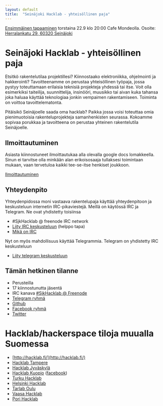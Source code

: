 ```yaml
---
layout: default
title:  "Seinäjoki Hacklab - yhteisöllinen paja"
---
```

[Ensimmäinen tapaaminen](/blog/2016-09-14/ensimmainen-tapaaminen/) torstaina 22.9 klo 20:00 Cafe Mondeolla.
Osoite: <a href="https://www.google.fi/maps/place/Herralankatu+29,+60320+Sein%C3%A4joki">Herralankatu 29, 60320 Seinäjoki</a>

# Seinäjoki Hacklab - yhteisöllinen paja
Etsitkö rakentelutilaa projektillesi? Kiinnostaako elektroniikka, ohjelmointi ja hakkerointi? Tavoitteenamme on perustaa yhteisöllinen työpaja, jossa pystyy toteuttamaan erilaisia teknisiä projekteja yhdessä tai itse. Voit olla esimerkiksi taiteilija, suunnittelija, insinööri, muusikko tai aivan kuka tahansa joka haluaa käyttää teknologiaa jonkin vempaimen rakentamiseen. Toiminta on voittoa tavoittelematonta.

Pitäisikö Seinäjoelle saada oma hacklab? Paikka jossa voisi toteuttaa omia pienimuotoisia rakenteluprojekteja samanhenkisten seurassa. Kokoamme sopivaa porukkaa ja tavoitteena on perustaa yhteinen rakentelutila Seinäjoelle.

## Ilmoittautuminen
Asiasta kiinnostuneet ilmoittautukaa alla olevalla google docs lomakkeella. Sinun ei tarvitse olla minkään alan erikoisosaaja tullaksesi toimintaan mukaan, vaan tervetuloa kaikki tee-se-itse henkiset joukkoon.

[Ilmoittautuminen](https://docs.google.com/forms/d/e/1FAIpQLScHWKbvaRXgwTYrev-Tg35KvWHQIYO6oBxGxBr-lFjAukmiWg/viewform)

## Yhteydenpito
Yhteydenpidossa moni vastaava rakentelupaja käyttää yhteydenpitoon ja keskusteluun internetin IRC-pikaviestejä.
Meillä on käytössä IRC ja Telegram. Ne ovat yhdistetty toisiinsa
* #SjkHacklab @ freenode IRC network
* [Liity IRC keskusteluun](http://goo.gl/DCt9ru) (helppo tapa)
* [Mikä on IRC](http://goo.gl/7hGZg)

Nyt on myös mahdollisuus käyttää Telegrammia. Telegram on yhdistetty IRC keskusteluun

* [Liity telegram keskusteluun](https://telegram.me/joinchat/DSw-DT9RZnH3KnICPxgDTA)

## Tämän hetkinen tilanne

* Perusteilla
* 17 kiinnostunutta jäsentä
* IRC kanava [#SjkHacklab @ Freenode](http://goo.gl/DCt9ru)
* [Telegram ryhmä](https://telegram.me/joinchat/DSw-DT9RZnH3KnICPxgDTA)
* [Github](https://github.com/SeinajokiHacklab)
* [Facebook ryhmä](https://www.facebook.com/groups/186124325143579/)
* [Twitter](https://twitter.com/SjkHacklab)

# Hacklab/hackerspace tiloja muualla Suomessa
* [http://hacklab.fi/](http://hacklab.fi/)
* [Hacklab Tampere](http://tampere.hacklab.fi/)
* [Hacklab Jyväskylä](http://jyvaskyla.hacklab.fi/)
* [Hacklab Kuopio](http://kuopio.hacklab.fi/) ([facebook](https://www.facebook.com/pages/Hacklab-Kuopio/185497508302791))
* [Turku Hacklab](http://hacklabturku.org/)
* [Helsinki Hacklab](http://helsinki.hacklab.fi/)
* [Tarlab Oulu](http://tarlab.fi/)
* [Vaasa Hacklab](http://vaasa.hacklab.fi/)
* [Pori Hacklab](http://pori.hacklab.fi/)

